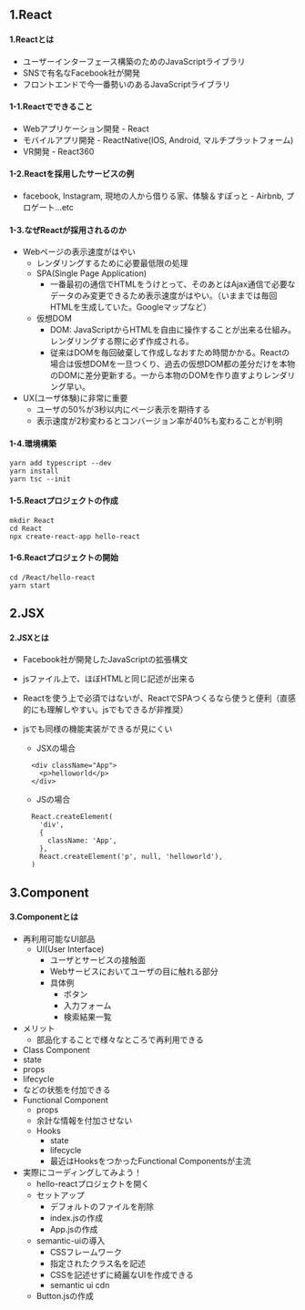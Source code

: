 ## 1.React

#### 1.Reactとは

- ユーザーインターフェース構築のためのJavaScriptライブラリ
- SNSで有名なFacebook社が開発
- フロントエンドで今一番勢いのあるJavaScriptライブラリ

#### 1-1.Reactでできること

- Webアプリケーション開発 - React
- モバイルアプリ開発 - ReactNative(IOS, Android, マルチプラットフォーム)
- VR開発 - React360

#### 1-2.Reactを採用したサービスの例

- facebook, Instagram, 現地の人から借りる家、体験＆すぽっと - Airbnb, プロゲート...etc

#### 1-3.なぜReactが採用されるのか

- Webページの表示速度がはやい
  - レンダリングするために必要最低限の処理
  - SPA(Single Page Application)
    - 一番最初の通信でHTMLをうけとって、そのあとはAjax通信で必要なデータのみ変更できるため表示速度がはやい。（いままでは毎回HTMLを生成していた。Googleマップなど）
  - 仮想DOM
    - DOM: JavaScriptからHTMLを自由に操作することが出来る仕組み。レンダリングする際に必ず作成される。
    - 従来はDOMを毎回破棄して作成しなおすため時間かかる。Reactの場合は仮想DOMを一旦つくり、過去の仮想DOM都の差分だけを本物のDOMに差分更新する。一から本物のDOMを作り直すよりレンダリング早い。
- UX(ユーザ体験)に非常に重要
  - ユーザの50%が3秒以内にページ表示を期待する
  - 表示速度が2秒変わるとコンバージョン率が40%も変わることが判明

#### 1-4.環境構築

```
yarn add typescript --dev
yarn install
yarn tsc --init
```

#### 1-5.Reactプロジェクトの作成

```
mkdir React
cd React
npx create-react-app hello-react
```

#### 1-6.Reactプロジェクトの開始

```
cd /React/hello-react
yarn start
```

## 2.JSX

#### 2.JSXとは

- Facebook社が開発したJavaScriptの拡張構文
- jsファイル上で、ほぼHTMLと同じ記述が出来る
- Reactを使う上で必須ではないが、ReactでSPAつくるなら使うと便利（直感的にも理解しやすい。jsでもできるが非推奨）
- jsでも同様の機能実装ができるが見にくい

  - JSXの場合

  ```
    <div className="App">
      <p>helloworld</p>
    </div>
  ```

  - JSの場合

  ```
    React.createElement(
      'div',
      {
        className: 'App',
      },
      React.createElement('p', null, 'helloworld'),
    )
  ```

## 3.Component

#### 3.Componentとは

- 再利用可能なUI部品
  - UI(User Interface)
    - ユーザとサービスの接触面
    - Webサービスにおいてユーザの目に触れる部分
    - 具体例
      - ボタン
      - 入力フォーム
      - 検索結果一覧
- メリット
  - 部品化することで様々なところで再利用できる
- Class Component
- state
- props
- lifecycle
- などの状態を付加できる
- Functional Component
  - props
  - 余計な情報を付加させない
  - Hooks
    - state
    - lifecycle
    - 最近はHooksをつかったFunctional Componentsが主流
- 実際にコーディングしてみよう！
  - hello-reactプロジェクトを開く
  - セットアップ
    - デフォルトのファイルを削除
    - index.jsの作成
    - App.jsの作成
  - semantic-uiの導入
    - CSSフレームワーク
    - 指定されたクラス名を記述
    - CSSを記述せずに綺麗なUIを作成できる
    - semantic ui cdn
  - Button.jsの作成
